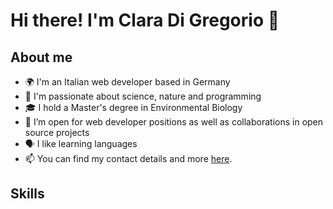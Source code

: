 # Hi there! I'm Clara Di Gregorio 👋

## About me

- 🌍 I'm an Italian web developer based in Germany
- 🧬 I'm passionate about science, nature and programming
- 🎓 I hold a Master's degree in Environmental Biology
- 👯 I’m open for web developer positions as well as collaborations in open source projects
- 🗣️ I like learning languages
- 📫 You can find my contact details and more [here](https://www.claradigregorio.com).

## Skills

[](https://raw.githubusercontent.com/devicons/devicon/master/icons/javascript/javascript-original.svg)


